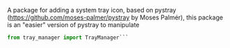 A package for adding a system tray icon, based on pystray (https://github.com/moses-palmer/pystray by Moses Palmér), this package is an "easier" version of pystray to manipulate

```python
from tray_manager import TrayManager```
